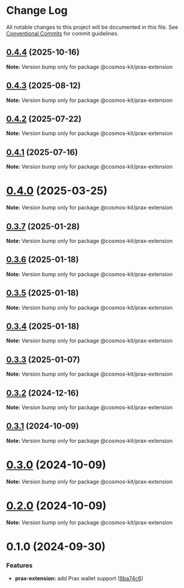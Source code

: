# Change Log

All notable changes to this project will be documented in this file.
See [Conventional Commits](https://conventionalcommits.org) for commit guidelines.

## [0.4.4](https://github.com/hyperweb-io/cosmos-kit/compare/@cosmos-kit/prax-extension@0.4.3...@cosmos-kit/prax-extension@0.4.4) (2025-10-16)

**Note:** Version bump only for package @cosmos-kit/prax-extension





## [0.4.3](https://github.com/hyperweb-io/cosmos-kit/compare/@cosmos-kit/prax-extension@0.4.2...@cosmos-kit/prax-extension@0.4.3) (2025-08-12)

**Note:** Version bump only for package @cosmos-kit/prax-extension





## [0.4.2](https://github.com/hyperweb-io/cosmos-kit/compare/@cosmos-kit/prax-extension@0.4.1...@cosmos-kit/prax-extension@0.4.2) (2025-07-22)

**Note:** Version bump only for package @cosmos-kit/prax-extension





## [0.4.1](https://github.com/hyperweb-io/cosmos-kit/compare/@cosmos-kit/prax-extension@0.4.0...@cosmos-kit/prax-extension@0.4.1) (2025-07-16)

**Note:** Version bump only for package @cosmos-kit/prax-extension





# [0.4.0](https://github.com/hyperweb-io/cosmos-kit/compare/@cosmos-kit/prax-extension@0.3.7...@cosmos-kit/prax-extension@0.4.0) (2025-03-25)

**Note:** Version bump only for package @cosmos-kit/prax-extension

## [0.3.7](https://github.com/hyperweb-io/cosmos-kit/compare/@cosmos-kit/prax-extension@0.3.6...@cosmos-kit/prax-extension@0.3.7) (2025-01-28)

**Note:** Version bump only for package @cosmos-kit/prax-extension

## [0.3.6](https://github.com/hyperweb-io/cosmos-kit/compare/@cosmos-kit/prax-extension@0.3.5...@cosmos-kit/prax-extension@0.3.6) (2025-01-18)

**Note:** Version bump only for package @cosmos-kit/prax-extension

## [0.3.5](https://github.com/hyperweb-io/cosmos-kit/compare/@cosmos-kit/prax-extension@0.3.4...@cosmos-kit/prax-extension@0.3.5) (2025-01-18)

**Note:** Version bump only for package @cosmos-kit/prax-extension

## [0.3.4](https://github.com/hyperweb-io/cosmos-kit/compare/@cosmos-kit/prax-extension@0.3.3...@cosmos-kit/prax-extension@0.3.4) (2025-01-18)

**Note:** Version bump only for package @cosmos-kit/prax-extension

## [0.3.3](https://github.com/hyperweb-io/cosmos-kit/compare/@cosmos-kit/prax-extension@0.3.2...@cosmos-kit/prax-extension@0.3.3) (2025-01-07)

**Note:** Version bump only for package @cosmos-kit/prax-extension

## [0.3.2](https://github.com/hyperweb-io/cosmos-kit/compare/@cosmos-kit/prax-extension@0.3.1...@cosmos-kit/prax-extension@0.3.2) (2024-12-16)

**Note:** Version bump only for package @cosmos-kit/prax-extension

## [0.3.1](https://github.com/hyperweb-io/cosmos-kit/compare/@cosmos-kit/prax-extension@0.3.0...@cosmos-kit/prax-extension@0.3.1) (2024-10-09)

**Note:** Version bump only for package @cosmos-kit/prax-extension

# [0.3.0](https://github.com/hyperweb-io/cosmos-kit/compare/@cosmos-kit/prax-extension@0.2.0...@cosmos-kit/prax-extension@0.3.0) (2024-10-09)

**Note:** Version bump only for package @cosmos-kit/prax-extension

# [0.2.0](https://github.com/hyperweb-io/cosmos-kit/compare/@cosmos-kit/prax-extension@0.1.0...@cosmos-kit/prax-extension@0.2.0) (2024-10-09)

**Note:** Version bump only for package @cosmos-kit/prax-extension

# 0.1.0 (2024-09-30)

### Features

- **prax-extension:** add Prax wallet support ([9ba74c6](https://github.com/hyperweb-io/cosmos-kit/commit/9ba74c672e007e436001a47d2b46d958175393b9))
